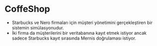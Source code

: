 # CoffeShop
- Starbucks ve Nero firmaları için müşteri yönetimini gerçekleştiren bir sistemin simülasyonudur.
- İki firma da müşterilerini bir veritabanına kayıt etmek istiyor ancak sadece Starbucks kayıt sırasında Mernis doğrulaması istiyor.
